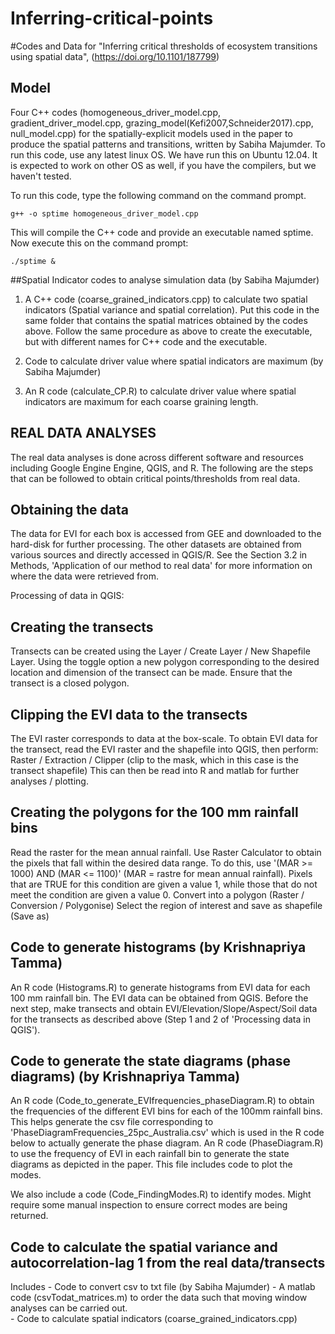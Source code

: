 # Inferring-critical-points

#Codes and Data for "Inferring critical thresholds of ecosystem transitions using spatial data", (https://doi.org/10.1101/187799)

## Model
Four C++ codes (homogeneous_driver_model.cpp, gradient_driver_model.cpp, grazing_model(Kefi2007,Schneider2017).cpp, null_model.cpp) for the spatially-explicit models used in the paper to produce the spatial patterns and transitions, written by Sabiha Majumder. To run this code, use any latest linux OS. We have run this on Ubuntu 12.04. It is expected to work on other OS as well, if you have the compilers, but we haven't tested. 

To run this code, type the following command on the command prompt.

```
g++ -o sptime homogeneous_driver_model.cpp
```
This will compile the C++ code and provide an executable named sptime. Now execute this on the command prompt:

```
./sptime &
```
 
##Spatial Indicator codes to analyse simulation data (by Sabiha Majumder)

1. A C++ code (coarse_grained_indicators.cpp) to calculate two spatial indicators (Spatial variance and spatial correlation). Put this code in the same folder that contains the spatial matrices obtained by the codes above. Follow the same procedure as above to create the executable, but with different names for C++ code and the executable.

2. Code to calculate driver value where spatial indicators are maximum (by Sabiha Majumder)

3. An R code (calculate_CP.R) to calculate driver value where spatial indicators are maximum for each coarse graining length. 

## REAL DATA ANALYSES
The real data analyses is done across different software and resources including Google Engine Engine, QGIS, and R. 
The following are the steps that can be followed to obtain critical points/thresholds from real data.

## Obtaining the data
The data for EVI for each box is accessed from GEE and downloaded to the hard-disk for further processing. The other datasets are obtained from various sources and directly accessed in QGIS/R. See the Section 3.2 in Methods, 'Application of our method to real data' for more information on where the data were retrieved from. 

Processing of data in QGIS:
## Creating the transects
Transects can be created using the Layer / Create Layer / New Shapefile Layer. Using the toggle option a new polygon corresponding to the desired location and dimension of the transect can be made. Ensure that the transect is a closed polygon. 

## Clipping the EVI data to the transects
The EVI raster corresponds to data at the box-scale. To obtain EVI data for the transect, read the EVI raster and the shapefile into QGIS, then perform: Raster / Extraction / Clipper (clip to the mask, which in this case is the transect shapefile)
This can then be read into R and matlab for further analyses / plotting. 

## Creating the polygons for the 100 mm rainfall bins
Read the raster for the mean annual rainfall. Use Raster Calculator to obtain the pixels that fall within the desired data range. To do this, use '(MAR >= 1000) AND (MAR <= 1100)' (MAR = rastre for mean annual rainfall). Pixels that are TRUE for this condition are given a value 1, while those that do not meet the condition are given a value 0. Convert into a polygon (Raster / Conversion / Polygonise)
Select the region of interest and save as shapefile (Save as)

## Code to generate histograms (by Krishnapriya Tamma)
An R code (Histograms.R) to generate histograms from EVI data for each 100 mm rainfall bin. The EVI data can be obtained from QGIS. 
Before the next step, make transects and obtain EVI/Elevation/Slope/Aspect/Soil data for the transects as described above (Step 1 and 2 of 'Processing data in QGIS').

## Code to generate the state diagrams (phase diagrams) (by Krishnapriya Tamma)
An R code (Code_to_generate_EVIfrequencies_phaseDiagram.R) to obtain the frequencies of the different EVI bins for each of the 100mm rainfall bins. This helps generate the csv file corresponding to 'PhaseDiagramFrequencies_25pc_Australia.csv' which is used in the R code below to actually generate the phase diagram. 
An R code (PhaseDiagram.R) to use the frequency of EVI in each rainfall bin to generate the state diagrams as depicted in the paper. This file includes code to plot the modes. 

We also include a code (Code_FindingModes.R) to identify modes. Might require some manual inspection to ensure correct modes are being returned.  

## Code to calculate the spatial variance and autocorrelation-lag 1 from the real data/transects
Includes
     - Code to convert csv to txt file (by Sabiha Majumder)
     - A matlab code (csvTodat_matrices.m) to order the data such that moving window analyses can be carried out.  
     - Code to calculate spatial indicators (coarse_grained_indicators.cpp) 






